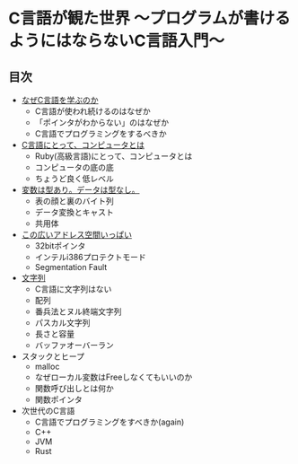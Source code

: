 # C言語が観た世界 〜プログラムが書けるようにはならないC言語入門〜

## 目次

* [なぜC言語を学ぶのか](https://tmbrms.github.io/c-lang-world/1/why_do_you_learn_clang.html)
    * C言語が使われ続けるのはなぜか
    * 「ポインタがわからない」のはなぜか
    * C言語でプログラミングをするべきか
* [C言語にとって、コンピュータとは](https://tmbrms.github.io/c-lang-world/2/whats_computer_for_clang.html)
    * Ruby(高級言語)にとって、コンピュータとは
    * コンピュータの底の底
    * ちょうど良く低レベル
* [変数は型あり。データは型なし。](https://tmbrms.github.io/c-lang-world/3/variable_has_its_type_data_has_no.html)
    * 表の顔と裏のバイト列
    * データ変換とキャスト
    * 共用体
* [この広いアドレス空間いっぱい](https://tmbrms.github.io/c-lang-world/4/how_wide_the_address_space_is.html)
    * 32bitポインタ
    * インテルi386プロテクトモード
    * Segmentation Fault
* [文字列](https://tmbrms.github.io/c-lang-world/5/String.html)
    * C言語に文字列はない
    * 配列
    * 番兵法とヌル終端文字列
    * パスカル文字列
    * 長さと容量
    * バッファオーバーラン
* スタックとヒープ
    * malloc
    * なぜローカル変数はFreeしなくてもいいのか
    * 関数呼び出しとは何か
    * 関数ポインタ
* 次世代のC言語
    * C言語でプログラミングをすべきか(again)
    * C++
    * JVM
    * Rust


